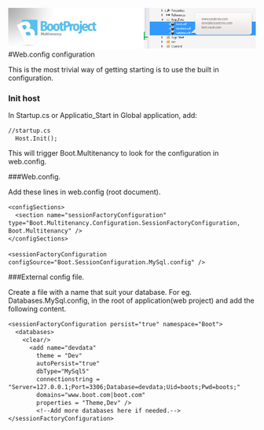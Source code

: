 ![Logo](rec/multitenancy.png)
#Web.config configuration

This is the most trivial way of getting starting is to use the built in configuration.

### Init host
In Startup.cs or Applicatio_Start in Global application, add:

    //startup.cs
      Host.Init();

This will trigger Boot.Multitenancy to look for the configuration in web.config.


###Web.config.

Add these lines in web.config (root document). 

    <configSections>
      <section name="sessionFactoryConfiguration" type="Boot.Multitenancy.Configuration.SessionFactoryConfiguration, Boot.Multitenancy" />  
    </configSections>

    <sessionFactoryConfiguration configSource="Boot.SessionConfiguration.MySql.config" />

###External config file.

Create a file with a name that suit your database. For eg. Databases.MySql.config, in the root of application(web project) and add the following content.

    <sessionFactoryConfiguration persist="true" namespace="Boot">
      <databases>
        <clear/>
          <add name="devdata"
            theme = "Dev"
            autoPersist="true"
            dbType="MySql5"
            connectionstring = "Server=127.0.0.1;Port=3306;Database=devdata;Uid=boots;Pwd=boots;"
            domains="www.boot.com|boot.com"
            properties = "Theme,Dev" />
            <!--Add more databases here if needed.-->
    </sessionFactoryConfiguration>